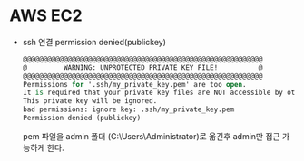 

# AWS EC2



- ssh 연결 permission denied(publickey)

  ```tcl
  @@@@@@@@@@@@@@@@@@@@@@@@@@@@@@@@@@@@@@@@@@@@@@@@@@@@@@@@@@@
  @         WARNING: UNPROTECTED PRIVATE KEY FILE!          @
  @@@@@@@@@@@@@@@@@@@@@@@@@@@@@@@@@@@@@@@@@@@@@@@@@@@@@@@@@@@
  Permissions for '.ssh/my_private_key.pem' are too open.
  It is required that your private key files are NOT accessible by others.
  This private key will be ignored.
  bad permissions: ignore key: .ssh/my_private_key.pem
  Permission denied (publickey)
  ```

  pem 파일을 admin 폴더 (C:\Users\Administrator)로 옮긴후 admin만 접근 가능하게 한다.
